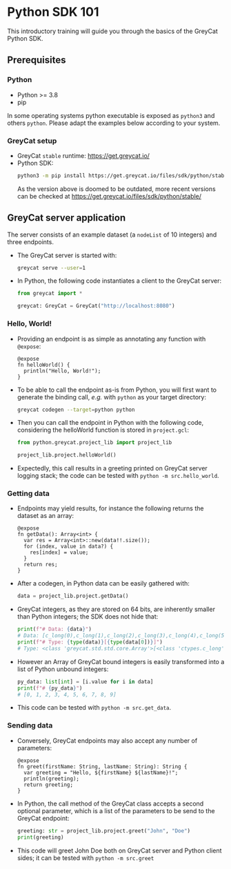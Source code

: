 # Python SDK 101

This introductory training will guide you through the basics of the GreyCat Python SDK.

## Prerequisites

### Python

- Python >= 3.8
- pip

In some operating systems python executable is exposed as `python3` and others `python`. Please adapt the examples below according to your system.

### GreyCat setup

- GreyCat `stable` runtime: https://get.greycat.io/
- Python SDK:
  ```bash
  python3 -m pip install https://get.greycat.io/files/sdk/python/stable/6.10/greycat-6.10.8+stable-py3-none-any.whl
  ```
  As the version above is doomed to be outdated, more recent versions can be checked at https://get.greycat.io/files/sdk/python/stable/

## GreyCat server application

The server consists of an example dataset (a `nodeList` of 10 integers) and three endpoints.

- The GreyCat server is started with:
  ```bash
  greycat serve --user=1
  ```
- In Python, the following code instantiates a client to the GreyCat server:
  ```py
  from greycat import *

  greycat: GreyCat = GreyCat("http://localhost:8080")
  ```

### Hello, World!

- Providing an endpoint is as simple as annotating any function with `@expose`:
  ```gcl
  @expose
  fn helloWorld() {
    println("Hello, World!");
  }
  ```
- To be able to call the endpoint as-is from Python, you will first want to generate the binding call, *e.g.* with `python` as your target directory:
  ```bash
  greycat codegen --target=python python
  ```
- Then you can call the endpoint in Python with the following code, considering the helloWorld function is stored in `project.gcl`:
  ```py
  from python.greycat.project_lib import project_lib
  
  project_lib.project.helloWorld()
  ```
- Expectedly, this call results in a greeting printed on GreyCat server logging stack; the code can be tested with `python -m src.hello_world`.

### Getting data

- Endpoints may yield results, for instance the following returns the dataset as an array:
  ```gcl
  @expose
  fn getData(): Array<int> {
    var res = Array<int>::new(data!!.size());
    for (index, value in data?) {
      res[index] = value;
    }
    return res;
  }
  ```
- After a codegen, in Python data can be easily gathered with:
  ```py
  data = project_lib.project.getData()
  ```
- GreyCat integers, as they are stored on 64 bits, are inherently smaller than Python integers; the SDK does not hide that:
  ```py
  print(f"# Data: {data}")
  # Data: [c_long(0),c_long(1),c_long(2),c_long(3),c_long(4),c_long(5),c_long(6),c_long(7),c_long(8),c_long(9)]
  print(f"# Type: {type(data)}[{type(data[0])}]")
  # Type: <class 'greycat.std.std.core.Array'>[<class 'ctypes.c_long'>]
  ```
- However an Array of GreyCat bound integers is easily transformed into a list of Python unbound integers:
  ```py
  py_data: list[int] = [i.value for i in data]
  print(f"# {py_data}")
  # [0, 1, 2, 3, 4, 5, 6, 7, 8, 9]
  ```
- This code can be tested with `python -m src.get_data`.

### Sending data

- Conversely, GreyCat endpoints may also accept any number of parameters:
  ```gcl
  @expose
  fn greet(firstName: String, lastName: String): String {
    var greeting = "Hello, ${firstName} ${lastName}!";
    println(greeting);
    return greeting;
  }
  ```
- In Python, the call method of the GreyCat class accepts a second optional parameter, which is a list of the parameters to be send to the GreyCat endpoint:
  ```py
  greeting: str = project_lib.project.greet("John", "Doe")
  print(greeting)
  ```
- This code will greet John Doe both on GreyCat server and Python client sides; it can be tested with `python -m src.greet`